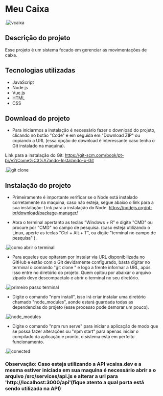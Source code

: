 # Meu Caixa

.![vcaixa](https://uploaddeimagens.com.br/images/002/844/751/original/meu_caixa.PNG?1598212172)

## Descrição do projeto

Esse projeto é um sistema focado em gerenciar as movimentações de caixa.

## Tecnologias utilizadas

- JavaScript
- Node.js
- Vue.js
- HTML
- CSS

## Download do projeto

- Para iniciarmos a instalação é necessário fazer o download do projeto, clicando no botão "Code" e em seguida em "Download ZIP" ou copiando a URL (essa opção de download é interessante caso tenha o Git instalado na maquina).

Link para a instalação do Git: https://git-scm.com/book/pt-br/v2/Come%C3%A7ando-Instalando-o-Git

.![git clone](https://uploaddeimagens.com.br/images/002/844/753/original/githuub.png?1598212428)

## Instalação do projeto

- Primeiramente é importante verificar se o Node está instalado corretamente na maquina, caso não esteja, segue abaixo o link para a sua instalação:
Link para a instalação do Node: https://nodejs.org/pt-br/download/package-manager/

- Abra o terminal apertanto as teclas "Windows + R" e digite "CMD" ou procure por "CMD" no campo de pesquisa. (caso esteja utilizando o Linux, aperte as teclas "Ctrl + Alt + T", ou digite "terminal no campo de pesquisa" ).

.![como abrir o terminal](https://uploaddeimagens.com.br/images/002/844/468/full/prompt.PNG?1598196010)

- Para aqueles que opitaram por instalar via URL disponibilizada no GitHub e estão com o Git devidamente configurado, basta digitar no terminal o comando "git clone " e logo a frente informar a URL, após isso entre no diretório do projeto. Quem opitou por abaixar o arquivo zipado deve descompactalo e abrir o terminal no seu diretório.

.![primeiro passo terminal](https://uploaddeimagens.com.br/images/002/844/758/original/git_vue.png?1598212771)

- Digite o comando "npm install", isso irá criar instalar uma diretório chamado "node_modules", aonde estará guardada todas as dependencias do projeto (esse processo pode demorar um pouco).

.![node_modules](https://uploaddeimagens.com.br/images/002/844/774/original/npm_install.png?1598213512)

- Digite o comando "npm run serve" para iniciar a aplicação de modo que se possa fazer alterações ou "npm start" para apenas iniciar o compilado da aplicação e pronto, o sistema está em perfeito funcionamento.

.![conected](https://uploaddeimagens.com.br/images/002/844/780/original/start.png?1598214071)

### Observação: Caso esteja utilizando a API vcaixa.dev e a mesma estiver iniciada em sua maquina é necessário abrir a o arquivo /src/services/api.js e alterar a url para 'http://localhost:3000/api'(fique atento a qual porta está sendo utilizada na API)
